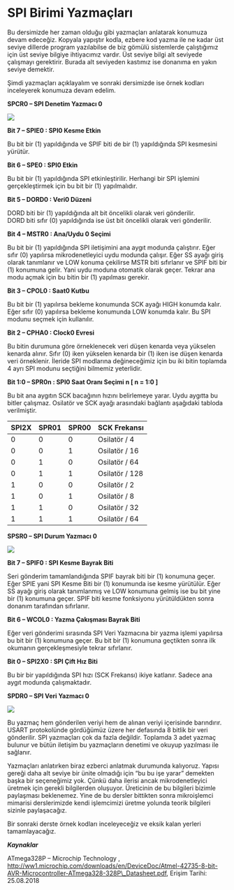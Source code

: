 # SPI Birimi Yazmaçları

Bu dersimizde her zaman olduğu gibi yazmaçları anlatarak konumuza devam edeceğiz. Kopyala yapıştır kodla, ezbere kod yazma ile ne kadar üst seviye dillerde program yazılabilse de biz gömülü sistemlerde çalıştığımız için üst seviye bilgiye ihtiyacımız vardır. Üst seviye bilgi alt seviyede çalışmayı gerektirir. Burada alt seviyeden kastımız ise donanıma en yakın seviye demektir.

Şimdi yazmaçları açıklayalım ve sonraki dersimizde ise örnek kodları inceleyerek konumuza devam edelim.

**SPCR0 – SPI Denetim Yazmacı 0** 

[![](http://www.lojikprob.com/wp-content/uploads/2018/09/spi2.png)](http://www.lojikprob.com/avr/c-ile-avr-programlama-48-spi-birimi-yazmaclari/attachment/spi2/)

**Bit 7 – SPIE0 : SPI0 Kesme Etkin**

Bu bit bir \(1\) yapıldığında ve SPIF biti de bir \(1\) yapıldığında SPI kesmesini yürütür.

**Bit 6 – SPE0 : SPI0 Etkin**

Bu bit bir \(1\) yapıldığında SPI etkinleştirilir. Herhangi bir SPI işlemini gerçekleştirmek için bu bit bir \(1\) yapılmalıdır.

**Bit 5 – DORD0 : Veri0 Düzeni**

DORD biti bir  \(1\) yapıldığında alt bit öncelikli olarak veri gönderilir.  
DORD biti sıfır \(0\) yapıldığında ise üst bit öncelikli olarak veri gönderilir.

**Bit 4 – MSTR0 : Ana/Uydu 0 Seçimi**

Bu bit bir \(1\) yapıldığında SPI iletişimini ana aygıt modunda çalıştırır. Eğer sıfır \(0\) yapılırsa mikrodenetleyici uydu modunda çalışır. Eğer SS ayağı giriş olarak tanımlanır ve LOW konuma çekilirse MSTR biti sıfırlanır ve SPIF biti bir \(1\) konumuna gelir. Yani uydu moduna otomatik olarak geçer. Tekrar ana modu açmak için bu bitin bir \(1\) yapılması gerekir.

**Bit 3 – CPOL0 : Saat0 Kutbu**

Bu bit bir \(1\) yapılırsa bekleme konumunda SCK ayağı HIGH konumda kalır. Eğer sıfır \(0\) yapılırsa bekleme konumunda LOW konumda kalır. Bu SPI modunu seçmek için kullanılır.

**Bit 2 – CPHA0 : Clock0 Evresi**

Bu bitin durumuna göre örneklenecek veri düşen kenarda veya yükselen kenarda alınır. Sıfır \(0\) iken yükselen kenarda bir \(1\) iken ise düşen kenarda veri örneklenir. İleride SPI modlarına değineceğimiz için bu iki bitin toplamda 4 ayrı SPI modunu seçtiğini bilmemiz yeterlidir.

**Bit 1:0 – SPR0n : SPI0 Saat Oranı Seçimi n \[ n = 1:0 \]**

Bu bit ana aygıtın SCK bacağının hızını belirlemeye yarar. Uydu aygıtta bu bitler çalışmaz. Osilatör  ve SCK ayağı arasındaki bağlantı aşağıdaki tabloda verilmiştir.

| SPI2X | SPR01 | SPR00 | SCK Frekansı |
| :--- | :--- | :--- | :--- |
| 0 | 0 | 0 | Osilatör / 4 |
| 0 | 0 | 1 | Osilatör / 16 |
| 0 | 1 | 0 | Osilatör / 64 |
| 0 | 1 | 1 | Osilatör / 128 |
| 1 | 0 | 0 | Osilatör / 2 |
| 1 | 0 | 1 | Osilatör / 8 |
| 1 | 1 | 0 | Osilatör / 32 |
| 1 | 1 | 1 | Osilatör / 64 |

**SPSR0 – SPI Durum Yazmacı 0**

[![](http://www.lojikprob.com/wp-content/uploads/2018/09/spi3.png)](http://www.lojikprob.com/avr/c-ile-avr-programlama-48-spi-birimi-yazmaclari/attachment/spi3/)

**Bit 7 – SPIF0 : SPI Kesme Bayrak Biti**

Seri gönderim tamamlandığında SPIF bayrak biti bir \(1\) konumuna geçer. Eğer SPIE yani SPI Kesme Biti bir \(1\) konumunda ise kesme yürütülür. Eğer SS ayağı giriş olarak tanımlanmış ve LOW konumuna gelmiş ise bu bit yine bir \(1\) konumuna geçer. SPIF biti kesme fonksiyonu yürütüldükten sonra donanım tarafından sıfırlanır.

**Bit 6 – WCOL0 : Yazma Çakışması Bayrak Biti**

Eğer veri gönderimi sırasında SPI Veri Yazmacına bir yazma işlemi yapılırsa bu bit bir \(1\) konumuna geçer. Bu bit bir \(1\) konumuna geçtikten sonra ilk okumanın gerçekleşmesiyle tekrar sıfırlanır.

**Bit 0 – SPI2X0 : SPI Çift Hız Biti**

Bu bir bir yapıldığında SPI hızı \(SCK Frekansı\) ikiye katlanır. Sadece ana aygıt modunda çalışmaktadır.

**SPDR0 – SPI Veri Yazmacı 0**

[![](http://www.lojikprob.com/wp-content/uploads/2018/09/spi4.png)](http://www.lojikprob.com/avr/c-ile-avr-programlama-48-spi-birimi-yazmaclari/attachment/spi4/)

Bu yazmaç hem gönderilen veriyi hem de alınan veriyi içerisinde barındırır. USART protokolünde gördüğümüz üzere her defasında 8 bitlik bir veri gönderilir. SPI yazmaçları çok da fazla değildir. Toplamda 3 adet yazmaç bulunur ve bütün iletişim bu yazmaçların denetimi ve okuyup yazılması ile sağlanır.

Yazmaçları anlatırken biraz ezberci anlatmak durumunda kalıyoruz. Yapısı gereği daha alt seviye bir ünite olmadığı için “bu bu işe yarar” demekten başka bir seçeneğimiz yok. Çünkü daha ilerisi ancak mikrodenetleyici üretmek için gerekli bilgilerden oluşuyor. Üreticinin de bu bilgileri bizimle paylaşması beklenemez. Yine de bu dersler bittikten sonra mikroişlemci mimarisi derslerimizde kendi işlemcimizi üretme yolunda teorik bilgileri sizinle paylaşacağız.

Bir sonraki derste örnek kodları inceleyeceğiz ve eksik kalan yerleri tamamlayacağız.

_**Kaynaklar**_

ATmega328P – Microchip Technology , http://ww1.microchip.com/downloads/en/DeviceDoc/Atmel-42735-8-bit-AVR-Microcontroller-ATmega328-328P\_Datasheet.pdf, Erişim Tarihi: 25.08.2018

